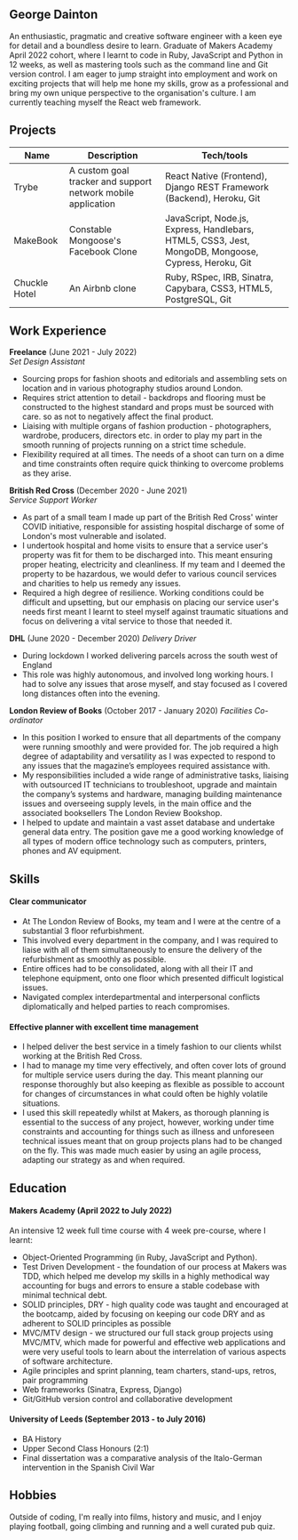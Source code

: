 ## George Dainton

An enthusiastic, pragmatic and creative software engineer with a keen eye for detail and a boundless desire to learn. Graduate of Makers Academy April 2022 cohort, where I learnt to code in Ruby, JavaScript and Python in 12 weeks, as well as mastering tools such as the command line and Git version control. I am eager to jump straight into employment and work on exciting projects that will help me hone my skills, grow as a professional and bring my own unique perspective to the organisation's culture. I am currently teaching myself the React web framework.

## Projects

| Name                         | Description       | Tech/tools        |
| ---------------------------- | ----------------- | ----------------- |
| Trybe           | A custom goal tracker and support network mobile application  | React Native (Frontend), Django REST Framework (Backend), Heroku, Git |
| MakeBook | Constable Mongoose's Facebook Clone | JavaScript, Node.js, Express, Handlebars, HTML5, CSS3, Jest, MongoDB, Mongoose, Cypress, Heroku, Git             |
| Chuckle Hotel | An Airbnb clone | Ruby, RSpec, IRB, Sinatra, Capybara, CSS3, HTML5, PostgreSQL, Git

## Work Experience

**Freelance** (June 2021 - July 2022)  
_Set Design Assistant_

- Sourcing props for fashion shoots and editorials and assembling sets on location and in various photography studios around London.
- Requires strict attention to detail - backdrops and flooring must be constructed to the highest standard and props must be sourced with care. so as not to negatively affect the final product.
- Liaising with multiple organs of fashion production - photographers, wardrobe, producers, directors etc. in order to play my part in the smooth running of projects running on a strict time schedule.
- Flexibility required at all times. The needs of a shoot can turn on a dime and time constraints often require quick thinking to overcome problems as they arise.

**British Red Cross** (December 2020 - June 2021)  
_Service Support Worker_

- As part of a small team I made up part of the British Red Cross' winter COVID initiative, responsible for assisting hospital discharge of some of London's most vulnerable and isolated.
- I undertook hospital and home visits to ensure that a service user's property was fit for them to be discharged into. This meant ensuring proper heating, electricity and cleanliness. If my team and I deemed the property to be hazardous, we would defer to various council services and charities to help us remedy any issues.
- Required a high degree of resilience. Working conditions could be difficult and upsetting, but our emphasis on placing our service user's needs first meant I learnt to steel myself against traumatic situations and focus on delivering a vital service to those that needed it.

**DHL** (June 2020 - December 2020)
_Delivery Driver_

- During lockdown I worked delivering parcels across the south west of England
- This role was highly autonomous, and involved long working hours. I had to solve any issues that arose myself, and stay focused as I covered long distances often into the evening.

**London Review of Books** (October 2017 - January 2020)
_Facilities Co-ordinator_

- In this position I worked to ensure that all departments of the company were running smoothly and were provided for. The job required a high degree of adaptability and versatility as I was expected to respond to any issues that the magazine’s employees required assistance with. 
- My responsibilities included a wide range of administrative tasks, liaising with outsourced IT technicians to troubleshoot, upgrade and maintain the company’s systems and hardware, managing building maintenance issues and overseeing supply levels, in the main office and the associated booksellers The London Review Bookshop. 
- I helped to update and maintain a vast asset database and undertake general data entry. The position gave me a good working knowledge of all types of modern office technology such as computers, printers, phones and AV equipment. 


## Skills

#### Clear communicator

- At The London Review of Books, my team and I were at the centre of a substantial 3 floor refurbishment.
- This involved every department in the company, and I was required to liaise with all of them simultaneously to ensure the delivery of the refurbishment as smoothly as possible.
- Entire offices had to be consolidated, along with all their IT and telephone equipment, onto one floor which presented difficult logistical issues.
- Navigated complex interdepartmental and interpersonal conflicts diplomatically and helped parties to reach compromises. 

#### Effective planner with excellent time management

- I helped deliver the best service in a timely fashion to our clients whilst working at the British Red Cross.
- I had to manage my time very effectively, and often cover lots of ground for multiple service users during the day. This meant planning our response thoroughly but also keeping as flexible as possible to account for changes of circumstances in what could often be highly volatile situations.
- I used this skill repeatedly whilst at Makers, as thorough planning is essential to the success of any project, however, working under time constraints and accounting for things such as illness and unforeseen technical issues meant that on group projects plans had to be changed on the fly. This was made much easier by using an agile process, adapting our strategy as and when required.

#### 

## Education

#### Makers Academy (April 2022 to July 2022)

An intensive 12 week full time course with 4 week pre-course, where I learnt:
- Object-Oriented Programming (in Ruby, JavaScript and Python).
- Test Driven Development - the foundation of our process at Makers was TDD, which helped me develop my skills in a highly methodical way accounting for bugs and errors to ensure a stable codebase with minimal technical debt.
- SOLID principles, DRY - high quality code was taught and encouraged at the bootcamp, aided by focusing on keeping our code DRY and as adherent to SOLID principles as possible
- MVC/MTV design - we structured our full stack group projects using MVC/MTV, which made for powerful and effective web applications and were very useful tools to learn about the interrelation of various aspects of software architecture.
- Agile principles and sprint planning, team charters, stand-ups, retros, pair programming
- Web frameworks (Sinatra, Express, Django)
- Git/GitHub version control and collaborative development

#### University of Leeds (September 2013 -  to July 2016)

- BA History
- Upper Second Class Honours (2:1)
- Final dissertation was a comparative analysis of the Italo-German intervention in the Spanish Civil War

## Hobbies

Outside of coding, I'm really into films, history and music, and I enjoy playing football, going climbing and running and a well curated pub quiz.
